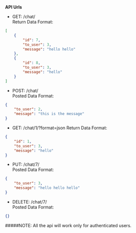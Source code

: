 **API Urls**

* GET: /chat/    
Return Data Format:
```json
[
    {
        "id": 7,
        "to_user": 3,
        "message": "hello hello"
    },
    {
        "id": 8,
        "to_user": 3,
        "message": "hello"
    }
]
```
* POST: /chat/  
Posted Data Format:
```json
{
    "to_user": 2,
    "message": "this is the message"
}
```
* GET: /chat/1/?format=json 
Return Data Format:
```json
{
    "id": 1,
    "to_user": 3,
    "message": "hello"
}
```
* PUT: /chat/7/  
Posted Data Format:
```json
{
    "to_user": 3,
    "message": "hello hello hello"
}
```

* DELETE: /chat/7/  
Posted Data Format:
```json
{}
```

#####NOTE: All the api will work only for authenticated users.

